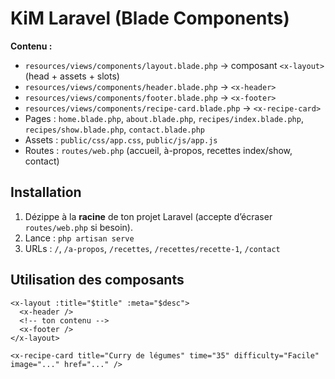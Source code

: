 # KiM Laravel (Blade Components)

**Contenu :**
- `resources/views/components/layout.blade.php` → composant `<x-layout>` (head + assets + slots)
- `resources/views/components/header.blade.php` → `<x-header>`
- `resources/views/components/footer.blade.php` → `<x-footer>`
- `resources/views/components/recipe-card.blade.php` → `<x-recipe-card>`
- Pages : `home.blade.php`, `about.blade.php`, `recipes/index.blade.php`, `recipes/show.blade.php`, `contact.blade.php`
- Assets : `public/css/app.css`, `public/js/app.js`
- Routes : `routes/web.php` (accueil, à-propos, recettes index/show, contact)

## Installation
1. Dézippe à la **racine** de ton projet Laravel (accepte d’écraser `routes/web.php` si besoin).
2. Lance : `php artisan serve`
3. URLs : `/`, `/a-propos`, `/recettes`, `/recettes/recette-1`, `/contact`

## Utilisation des composants
```blade
<x-layout :title="$title" :meta="$desc">
  <x-header />
  <!-- ton contenu -->
  <x-footer />
</x-layout>

<x-recipe-card title="Curry de légumes" time="35" difficulty="Facile" image="..." href="..." />
```

